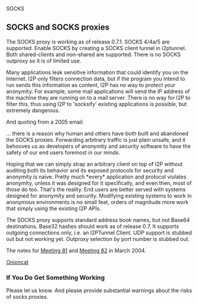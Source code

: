  SOCKS 

## SOCKS and SOCKS proxies

The SOCKS proxy is working as of release 0.7.1. SOCKS 4/4a/5 are
supported. Enable SOCKS by creating a SOCKS client tunnel in i2ptunnel.
Both shared-clients and non-shared are supported. There is no SOCKS
outproxy so it is of limited use. 

Many applications leak sensitive information that could identify you on
the Internet. I2P only filters connection data, but if the program you
intend to run sends this information as content, I2P has no way to
protect your anonymity. For example, some mail applications will send
the IP address of the machine they are running on to a mail server.
There is no way for I2P to filter this, thus using I2P to \'socksify\'
existing applications is possible, but extremely dangerous.

And quoting from a 2005 email:

 ... there is a reason why human and
 others have both built and abandoned the SOCKS proxies. Forwarding
 arbitrary traffic is just plain unsafe, and it behooves us as
 developers of anonymity and security software to have the safety of
 our end users foremost in our minds.

Hoping that we can simply strap an arbitrary client on top of I2P
without auditing both its behavior and its exposed protocols for
security and anonymity is naive. Pretty much \*every\* application and
protocol violates anonymity, unless it was designed for it specifically,
and even then, most of those do too. That\'s the reality. End users are
better served with systems designed for anonymity and security.
Modifying existing systems to work in anonymous environments is no small
feat, orders of magnitude more work that simply using the existing I2P
APIs.

The SOCKS proxy supports standard address book names, but not Base64
destinations. Base32 hashes should work as of release 0.7. It supports
outgoing connections only, i.e. an I2PTunnel Client. UDP support is
stubbed out but not working yet. Outproxy selection by port number is
stubbed out.

The notes for [Meeting 81]() and [Meeting
82]() in March 2004.

[Onioncat](http://www.abenteuerland.at/onioncat/)

[](http:///)

### If You Do Get Something Working

Please let us know. And please provide substantial warnings about the
risks of socks proxies. 
